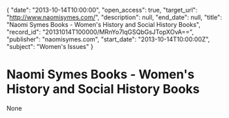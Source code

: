 {
  "date": "2013-10-14T10:00:00", 
  "open_access": true, 
  "target_url": "http://www.naomisymes.com/", 
  "description": null, 
  "end_date": null, 
  "title": "Naomi Symes Books - Women's History and Social History Books", 
  "record_id": "20131014T100000/MRnYo7lqGSQbGsJTopXOvA==", 
  "publisher": "naomisymes.com", 
  "start_date": "2013-10-14T10:00:00Z", 
  "subject": "Women's Issues"
}

# Naomi Symes Books - Women's History and Social History Books

None